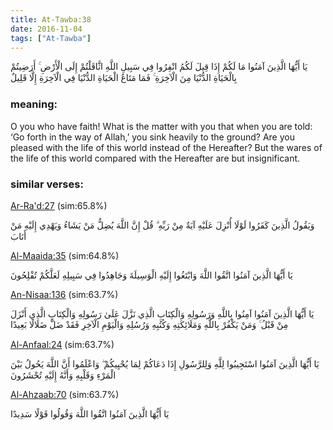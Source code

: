 ```yaml
---
title: At-Tawba:38
date: 2016-11-04
tags: ["At-Tawba"]
---
```

يَا أَيُّهَا الَّذِينَ آمَنُوا مَا لَكُمْ إِذَا قِيلَ لَكُمُ انْفِرُوا فِي سَبِيلِ اللَّهِ اثَّاقَلْتُمْ إِلَى الْأَرْضِ ۚ أَرَضِيتُمْ بِالْحَيَاةِ الدُّنْيَا مِنَ الْآخِرَةِ ۚ فَمَا مَتَاعُ الْحَيَاةِ الدُّنْيَا فِي الْآخِرَةِ إِلَّا قَلِيلٌ
### meaning: 
O you who have faith! What is the matter with you that when you are told: ‘Go forth in the way of Allah,’ you sink heavily to the ground? Are you pleased with the life of this world instead of the Hereafter? But the wares of the life of this world compared with the Hereafter are but insignificant.
### similar verses: 

[Ar-Ra'd:27](/13/27) (sim:65.8%)

وَيَقُولُ الَّذِينَ كَفَرُوا لَوْلَا أُنْزِلَ عَلَيْهِ آيَةٌ مِنْ رَبِّهِ ۗ قُلْ إِنَّ اللَّهَ يُضِلُّ مَنْ يَشَاءُ وَيَهْدِي إِلَيْهِ مَنْ أَنَابَ

[Al-Maaida:35](/5/35) (sim:64.8%)

يَا أَيُّهَا الَّذِينَ آمَنُوا اتَّقُوا اللَّهَ وَابْتَغُوا إِلَيْهِ الْوَسِيلَةَ وَجَاهِدُوا فِي سَبِيلِهِ لَعَلَّكُمْ تُفْلِحُونَ

[An-Nisaa:136](/4/136) (sim:63.7%)

يَا أَيُّهَا الَّذِينَ آمَنُوا آمِنُوا بِاللَّهِ وَرَسُولِهِ وَالْكِتَابِ الَّذِي نَزَّلَ عَلَىٰ رَسُولِهِ وَالْكِتَابِ الَّذِي أَنْزَلَ مِنْ قَبْلُ ۚ وَمَنْ يَكْفُرْ بِاللَّهِ وَمَلَائِكَتِهِ وَكُتُبِهِ وَرُسُلِهِ وَالْيَوْمِ الْآخِرِ فَقَدْ ضَلَّ ضَلَالًا بَعِيدًا

[Al-Anfaal:24](/8/24) (sim:63.7%)

يَا أَيُّهَا الَّذِينَ آمَنُوا اسْتَجِيبُوا لِلَّهِ وَلِلرَّسُولِ إِذَا دَعَاكُمْ لِمَا يُحْيِيكُمْ ۖ وَاعْلَمُوا أَنَّ اللَّهَ يَحُولُ بَيْنَ الْمَرْءِ وَقَلْبِهِ وَأَنَّهُ إِلَيْهِ تُحْشَرُونَ

[Al-Ahzaab:70](/33/70) (sim:63.7%)

يَا أَيُّهَا الَّذِينَ آمَنُوا اتَّقُوا اللَّهَ وَقُولُوا قَوْلًا سَدِيدًا
